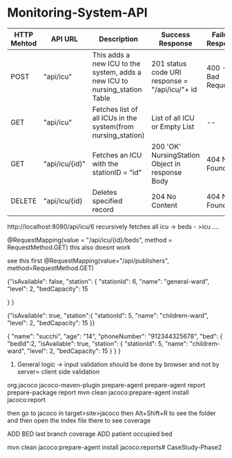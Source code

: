 # Monitoring-System-API

| HTTP Mehtod | API URL        | Description                                                                | Success Response                                 | Failure Response  |
|-------------|----------------|----------------------------------------------------------------------------|--------------------------------------------------|-------------------|
| POST        | "api/icu"      | This adds a new ICU to the system, adds a new ICU to nursing_station Table | 201 status code  URI response = "/api/icu/"+ id  | 400 - Bad Request |
| GET         | "api/icu"      | Fetches list of all ICUs in the system(from nursing_station)               | List of all ICU or Empty List                    | --                |
| GET         | "api/icu/{id}" | Fetches an ICU with the stationID = "id"                                   | 200 'OK' NursingStation Object in response Body  | 404 Not Found     |
| DELETE      | "api/icu/{id}  | Deletes specified record                                                   | 204 No Content                                   | 404 Not Found     |



http://localhost:8080/api/icu/6 recursively fetches all icu -> beds - >icu ....

@RequestMapping(value = "/api/icu/{id}/beds", method = RequestMethod.GET) this also doesnt work

see this first 	@RequestMapping(value="/api/publishers", method=RequestMethod.GET)

{"isAvailable": false,
"station":
{		"stationId": 6,
        "name": "general-ward",
        "level": 2,
        "bedCapacity": 15
        
}
}


{"isAvailable": true,
"station":{
"stationId": 5,
        "name": "childrem-ward",
        "level": 2,
        "bedCapacity": 15
}}


{
	"name": "succhi",
	"age": "14",
	"phoneNumber": "912344325678",
	"bed": {
		"bedId":2,
        "isAvailable": true,
        "station": {
            "stationId": 5,
            "name": "childrem-ward",
            "level": 2,
            "bedCapacity": 15
        }
	}
}

1. General logic -> input validation should be done by browser and not by server= client side validation


<plugin>
<groupId>org.jacoco</groupId>
<artifactId>jacoco-maven-plugin</artifactId>
<executions>
<execution>
<id>prepare-agent</id>
<goals>
<goal>prepare-agent</goal>
</goals>
</execution>
<execution>
<id>report</id>
<phase>prepare-package</phase>
<goals>
<goal>report</goal>
</goals>
</execution>
</executions>
</plugin>
mvn clean jacoco:prepare-agent install jacoco:report 
 

then go to jacoco in target>site>jacoco then Alt+Shift+R to see the folder and then open the index file there to see coverage


ADD BED last branch coverage
ADD patient occupied bed

mvn clean jacoco:prepare-agent install jacoco:reports# CaseStudy-Phase2
